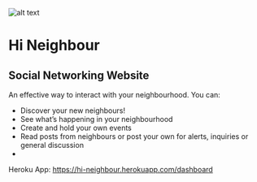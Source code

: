 

![alt text](https://github.com/sd-ontario/scs-project-2/blob/master/public/images/logo2.png?raw=true)
# Hi Neighbour 
## Social Networking Website 


An effective way to interact with your neighbourhood. You can: 
- Discover your new neighbours!
- See what’s happening in your neighbourhood
- Create and hold your own events
- Read posts from neighbours or post your own for alerts, inquiries or general discussion
-



Heroku App: https://hi-neighbour.herokuapp.com/dashboard 
